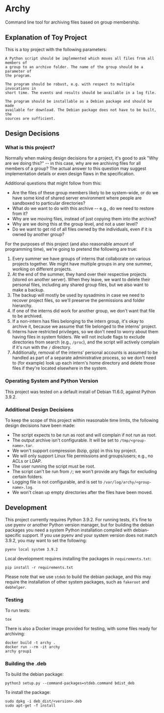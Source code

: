 # Archy

Command line tool for archiving files based on group membership.

## Explanation of Toy Project

This is a toy project with the following parameters:

```
A Python script should be implemented which moves all files from all members of
a group to an archive folder. The name of the group should be a parameter of
the program.

The program should be robust, e.g. with respect to multiple invocations in
short time. The events and results should be available in a log file.

The program should be installable as a Debian package and should be made
available for download. The Debian package does not have to be built, the
sources are sufficient.
```


## Design Decisions

### What is this project?

Normally when making design decisions for a project, it's good to ask "Why are
we doing this?" -- in this case, why are we archiving files for all members of
a group? The actual answer to this question may suggest implementation details
or even design flaws in the specification.

Additional questions that might follow from this:

* Are the files of these group members likely to be system-wide, or do we have
  some kind of shared server environment where people are sandboxed to
  particular directories?
* What do we want to do with this archive -- e.g., do we need to restore from
  it?
* Why are we moving files, instead of just copying them into the archive?
* Why are we doing this at the group level, and not a user level?
* Do we want to get rid of all files owned by the individuals, even if it is
  owned by another group?

For the purposes of this project (and also reasonable amount of programming
time), we're going to pretend the following are true:

1. Every summer we have groups of interns that collaborate on various projects
   together. We might have multiple groups in any one summer, working on
   different projects.
2. At the end of the summer, they hand over their respective projects (stored
   on another server). When they leave, we want to delete their personal
   files, including any shared group files, but we also want to make a backup.
3. The backup will mostly be used by sysadmins in case we need to recover
   project files, so we'll preserve the permissions and folder hierarchy.
4. If one of the interns did work for another group, we don't want that file
   to be archived.
5. If a non-intern has files belonging to the intern group, it's okay to archive
   it, because we assume that file belonged to the interns' project.
6. Interns have restricted privileges, so we don't need to worry about them
   having files in system folders. We will not include flags to exclude
   directories from search (e.g., `/proc`), and the script will actively
   complain if it's run with the `/` directory.
7. Additionally, removal of the interns' personal accounts is assumed to be
   handled as part of a separate administrative process, so we don't need to
   (for example) look up each intern's home directory and delete those files
   if they're located elsewhere in the system.

### Operating System and Python Version

This project was tested on a default install of Debian 11.6.0, against Python
3.9.2.

### Additional Design Decisions

To keep the scope of this project within reasonable time limits, the following
design decisions have been made:

* The script expects to be run as root and will complain if not run as root.
* The output archive isn't configurable. It will be set to
  `/tmp/<group-name>.tar`.
* We won't support compression (bzip, gzip) in this toy project.
* We will only support Linux file permissions and groups/users; e.g., no ACLs
  or LDAP.
* The user running the script must be root.
* The script can't be run from `/`; we won't provide any flags for excluding
  certain folders.
* Logging file is not configurable, and is set to
  `/var/log/archy/<group-name>.log`. 
* We won't clean up empty directories after the files have been moved.


## Development

This project currently requires Python 3.9.2. For running tests, it's fine to
use pyenv or another Python version manager, but for building the debian
packages you need a system Python installation compiled with debian-specific
support. If you use pyenv and your system version does not match 3.9.2, you may
want to set the following:

```
pyenv local system 3.9.2
```

Local development requires installing the packages in `requirements.txt`:

```
pip install -r requirements.txt
```

Please note that we use `stdeb` to build the debian package, and this may
require the installation of other system packages, such as `fakeroot` and
`debhelper`.


### Testing

To run tests:

```
tox
```

There is also a Docker image provided for testing, with some files ready for
archiving:
```
docker build -t archy .
docker run --rm -it archy
archy group1
```

### Building the .deb

To build the debian package:

```
python3 setup.py --command-packages=stdeb.command bdist_deb
```

To install the package:

```
sudo dpkg -i deb_dist/<version>.deb
sudo apt-get -f install
```

